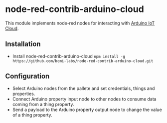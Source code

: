 # node-red-contrib-arduino-cloud

This module implements node-red nodes for interacting with [Arduino IoT Cloud](https://create.arduino.cc/iot).

## Installation
+ Install node-red-contrib-arduino-cloud
`npm install -g https://github.com/bcmi-labs/node-red-contrib-arduino-cloud.git`

## Configuration
+ Select Arduino nodes from the pallete and set credentials, things and properties.
+ Connect Arduino property input node to other nodes to consume data coming from a thing property.
+ Send a payload to the Arduino property output node to change the value of a thing property.






